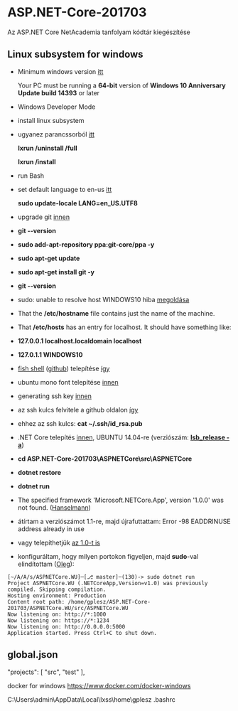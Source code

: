 # ASP.NET-Core-201703
Az ASP.NET Core NetAcademia tanfolyam kódtár kiegészítése

## Linux subsystem for windows

- Minimum windows version [itt](https://msdn.microsoft.com/en-us/commandline/wsl/install_guide)

  Your PC must be running a **64-bit** version of **Windows 10 Anniversary Update build 14393** or later
  
- Windows Developer Mode
- install linux subsystem 
- ugyanez parancssorból [itt](http://superuser.com/a/1065579/391048)
  
  **lxrun /uninstall /full**

  **lxrun /install**

- run Bash
- set default language to en-us [itt](http://superuser.com/a/1108092/391048)
  
  **sudo update-locale LANG=en_US.UTF8**

- upgrade git [innen](http://unix.stackexchange.com/a/170831)
 - **git --version**
 - **sudo add-apt-repository ppa:git-core/ppa -y**
 - **sudo apt-get update**
 - **sudo apt-get install git -y**
 - **git --version**

- sudo: unable to resolve host WINDOWS10 hiba [megoldása](http://askubuntu.com/a/59517/557836)
 - That the **/etc/hostname** file contains just the name of the machine.
 - That **/etc/hosts** has an entry for localhost. It should have something like:
  - **127.0.0.1    localhost.localdomain localhost**
  - **127.0.1.1    WINDOWS10**

- [fish shell](http://fishshell.com/) ([github](https://github.com/oh-my-fish/oh-my-fish)) telepítése [így](https://www.hanselman.com/blog/InstallingFishShellOnUbuntuOnWindows10.aspx)
- ubuntu mono font telepítése [innen](http://font.ubuntu.com/)
- generating ssh key [innen](https://help.github.com/articles/generating-a-new-ssh-key-and-adding-it-to-the-ssh-agent/#platform-linux)
- az ssh kulcs felvitele a github oldalon [így](https://help.github.com/articles/adding-a-new-ssh-key-to-your-github-account/)
- ehhez az ssh kulcs: **cat ~/.ssh/id_rsa.pub**
- .NET Core telepítés [innen](https://www.microsoft.com/net/core#linuxubuntu), UBUNTU 14.04-re (verziószám: [**lsb_release -a**](https://help.ubuntu.com/community/CheckingYourUbuntuVersion))
- **cd ASP.NET-Core-201703\ASPNETCore\src\ASPNETCore**
- **dotnet restore**
- **dotnet run**
- The specified framework 'Microsoft.NETCore.App', version '1.0.0' was not found. ([Hanselmann](https://www.hanselman.com/blog/TheMysteryOfDotnetWatchAndMicrosoftNETCoreAppVersion110preview100110000WasNotFound.aspx))
- átírtam a verziószámot 1.1-re, majd újrafuttattam: Error -98 EADDRINUSE address already in use
- vagy telepíthetjük [az 1.0-t is](https://www.microsoft.com/net/download/linux)
- konfiguráltam, hogy milyen portokon figyeljen, majd **sudo**-val elindítottam ([Oleg](http://stackoverflow.com/questions/34212765/how-do-i-get-the-kestrel-web-server-to-listen-to-non-localhost-requests)):
```
[~/A/A/s/ASPNETCore.WU]─[⎇ master]─(130)-> sudo dotnet run
Project ASPNETCore.WU (.NETCoreApp,Version=v1.0) was previously compiled. Skipping compilation.
Hosting environment: Production
Content root path: /home/gplesz/ASP.NET-Core-201703/ASPNETCore.WU/src/ASPNETCore.WU
Now listening on: http://*:1000
Now listening on: https://*:1234
Now listening on: http://0.0.0.0:5000
Application started. Press Ctrl+C to shut down.
```

## global.json
"projects": [ "src", "test" ],


docker for windows
https://www.docker.com/docker-windows

C:\Users\admin\AppData\Local\lxss\home\gplesz
.bashrc
